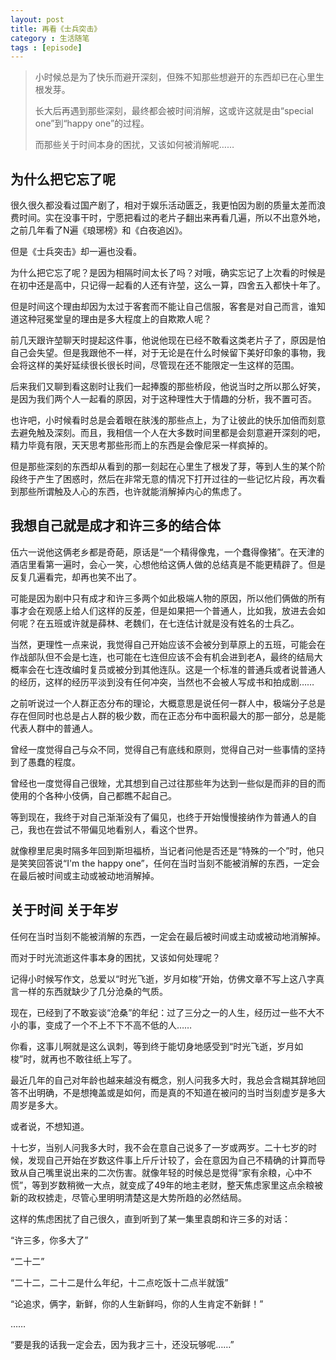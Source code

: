 ```yaml
---
layout: post
title: 再看《士兵突击》
category : 生活随笔
tags : [episode]
---
```


>小时候总是为了快乐而避开深刻，但殊不知那些想避开的东西却已在心里生根发芽。
>
>长大后再遇到那些深刻，最终都会被时间消解，这或许这就是由“special one”到“happy one”的过程。
>
>而那些关于时间本身的困扰，又该如何被消解呢……

## 为什么把它忘了呢

很久很久都没看过国产剧了，相对于娱乐活动匮乏，我更怕因为剧的质量太差而浪费时间。实在没事干时，宁愿把看过的老片子翻出来再看几遍，所以不出意外地，之前几年看了N遍《琅琊榜》和《白夜追凶》。

但是《士兵突击》却一遍也没看。

为什么把它忘了呢？是因为相隔时间太长了吗？对哦，确实忘记了上次看的时候是在初中还是高中，只记得一起看的人还有许堃，这么一算，四舍五入都快十年了。

但是时间这个理由却因为太过于客套而不能让自己信服，客套是对自己而言，谁知道这种冠冕堂皇的理由是多大程度上的自欺欺人呢？

前几天跟许堃聊天时提起这件事，他说他现在已经不敢看这类老片子了，原因是怕自己会失望。但是我跟他不一样，对于无论是在什么时候留下美好印象的事物，我会将这样的美好延续很长很长时间，尽管现在还不能限定一生这样的范围。

后来我们又聊到看这剧时让我们一起捧腹的那些桥段，他说当时之所以那么好笑，是因为我们两个人一起看的原因，对于这种理性大于情趣的分析，我不置可否。

也许吧，小时候看时总是会着眼在肤浅的那些点上，为了让彼此的快乐加倍而刻意去避免触及深刻。而且，我相信一个人在大多数时间里都是会刻意避开深刻的吧，精力毕竟有限，天天思考那些形而上的东西是会像尼采一样疯掉的。

但是那些深刻的东西却从看到的那一刻起在心里生了根发了芽，等到人生的某个阶段终于产生了困惑时，然后在非常无意的情况下打开过往的一些记忆片段，再次看到那些所谓触及人心的东西，也许就能消解掉内心的焦虑了。

## 我想自己就是成才和许三多的结合体

伍六一说他这俩老乡都是奇葩，原话是“一个精得像鬼，一个蠢得像猪”。在天津的酒店里看第一遍时，会心一笑，心想他给这俩人做的总结真是不能更精辟了。但是反复几遍看完，却再也笑不出了。

可能是因为剧中只有成才和许三多两个如此极端人物的原因，所以他们俩做的所有事才会在观感上给人们这样的反差，但是如果把一个普通人，比如我，放进去会如何呢？在五班或许就是薛林、老魏们，在七连估计就是没有姓名的士兵乙。

当然，更理性一点来说，我觉得自己开始应该不会被分到草原上的五班，可能会在作战部队但不会是七连，也可能在七连但应该不会有机会进到老A，最终的结局大概率会在七连改编时复员或被分到其他连队。这是一个标准的普通兵或者说普通人的经历，这样的经历平淡到没有任何冲突，当然也不会被人写成书和拍成剧……

之前听说过一个人群正态分布的理论，大概意思是说任何一群人中，极端分子总是存在但同时也总是占人群的极少数，而在正态分布中面积最大的那一部分，总是能代表人群中的普通人。

曾经一度觉得自己与众不同，觉得自己有底线和原则，觉得自己对一些事情的坚持到了愚蠢的程度。

曾经也一度觉得自己很矬，尤其想到自己过往那些年为达到一些似是而非的目的而使用的个各种小伎俩，自己都瞧不起自己。

等到现在，我终于对自己渐渐没有了偏见，也终于开始慢慢接纳作为普通人的自己，我也在尝试不带偏见地看别人，看这个世界。

就像穆里尼奥时隔多年回到斯坦福桥，当记者问他是否还是“特殊的一个”时，他只是笑笑回答说“I'm the happy one”，任何在当时当刻不能被消解的东西，一定会在最后被时间或主动或被动地消解掉。

## 关于时间 关于年岁

任何在当时当刻不能被消解的东西，一定会在最后被时间或主动或被动地消解掉。

而对于时光流逝这件事本身的困扰，又该如何处理呢？

记得小时候写作文，总爱以“时光飞逝，岁月如梭”开始，仿佛文章不写上这八字真言一样的东西就缺少了几分沧桑的气质。

现在，已经到了不敢妄谈“沧桑”的年纪：过了三分之一的人生，经历过一些不大不小的事，变成了一个不上不下不高不低的人……

你看，这事儿啊就是这么讽刺，等到终于能切身地感受到“时光飞逝，岁月如梭”时，就再也不敢往纸上写了。

最近几年的自己对年龄也越来越没有概念，别人问我多大时，我总会含糊其辞地回答不出明确，不是想掩盖或是如何，而是真的不知道在被问的当时当刻虚岁是多大周岁是多大。

或者说，不想知道。

十七岁，当别人问我多大时，我不会在意自己说多了一岁或两岁。二十七岁的时候，发现自己开始在岁数这件事上斤斤计较了，会在意因为自己不精确的计算而导致从自己嘴里说出来的二次伤害。就像年轻的时候总是觉得“家有余粮，心中不慌”，等到岁数稍微一大点，就变成了49年的地主老财，整天焦虑家里这点余粮被新的政权掳走，尽管心里明明清楚这是大势所趋的必然结局。

这样的焦虑困扰了自己很久，直到听到了某一集里袁朗和许三多的对话：

“许三多，你多大了”

“二十二”

“二十二，二十二是什么年纪，十二点吃饭十二点半就饿” 

“论追求，俩字，新鲜，你的人生新鲜吗，你的人生肯定不新鲜！”

……

“要是我的话我一定会去，因为我才三十，还没玩够呢……”






